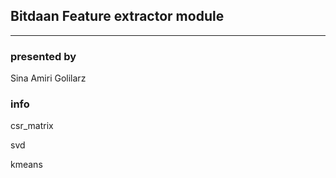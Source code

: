 ## Bitdaan Feature extractor module 
---
### presented by

Sina Amiri Golilarz

### info

csr_matrix

svd

kmeans
